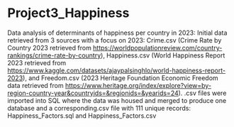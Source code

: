 # Project3_Happiness
Data analysis of determinants of happiness per country in 2023:
Initial data retrieved from 3 sources with a focus on 2023: Crime.csv (Crime Rate by Country 2023 retrieved from https://worldpopulationreview.com/country-rankings/crime-rate-by-country), Happiness.csv (World Happiness Report 2023 retrieved from https://www.kaggle.com/datasets/ajaypalsinghlo/world-happiness-report-2023), and Freedom.csv (2023 Heritage Foundation Economic Freedom data retrieved from https://www.heritage.org/index/explore?view=by-region-country-year&countryids=&regionids=&yearids=24).
.csv files were imported into SQL where the data was housed and merged to produce one database and a corresponding.csv file with 111 unique records: Happiness_Factors.sql and Happiness_Factors.csv
